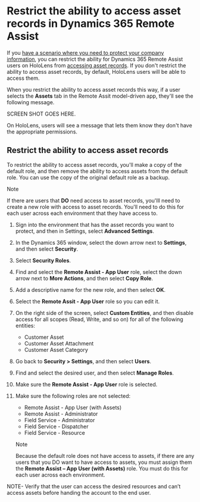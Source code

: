 
# Restrict the ability to access asset records in Dynamics 365 Remote Assist

If you [have a scenario where you need to protect your company information](restricted-mode-overview.md), you can restrict the ability for Dynamics 365 Remote Assist users on HoloLens from [accessing asset records](asset-capture-overview.md). If you don't restrict the ability to access asset records, by default, HoloLens users will be able to access them. 

When you restrict the ability to access asset records this way, if a user selects the **Assets** tab in the Remote Assit model-driven app, they'll see the following message.

SCREEN SHOT GOES HERE.

On HoloLens, users will see a message that lets them know they don't have the appropriate permissions. 

## Restrict the ability to access asset records

To restrict the ability to access asset records, you'll make a copy of the default role, and then remove the ability to access assets from the default role. You can use the copy of the original default role as a backup. 

> [!NOTE]
> If there are users that **DO** need access to asset records, you'lll need to create a new role with access to asset records. You'll need to do this for each user across each environment that they have access to.  

1. Sign into the environment that has the asset records you want to protect, and then in Settings, select **Advanced Settings**.



2. In the Dynamics 365 window, select the down arrow next to **Settings**, and then select **Security**.



3. Select **Security Roles**.



4. Find and select the **Remote Assist - App User** role, select the down arrow next to **More Actions**, and then select **Copy Role**.



5. Add a descriptive name for the new role, and then select **OK**.



6. Select the **Remote Assit - App User** role so you can edit it. 



7. On the right side of the screen, select **Custom Entities**, and then disable access for all scopes (Read, Write, and so on) for all of the following entities:

    - Customer Asset
    - Customer Asset Attachment
    - Customer Asset Category

8. Go back to **Security > Settings**, and then select **Users**.



9. Find and select the desired user, and then select **Manage Roles**.



10. Make sure the **Remote Assist - App User** role is selected.



11. Make sure the following roles are not selected:
    - Remote Assist - App User (with Assets)
    - Remote Assist - Administrator
    - Field Service - Administrator
    - Field Service - Dispatcher
    - Field Service - Resource

    > [!NOTE]
    > Because the default role does not have access to assets, if there are any users that you DO want to have access to assets, you must assign them the **Remote Assist – App User (with Assets)** role. You must do this for each user across each environment.



NOTE- Verify that the user can access the desired resources and can’t access assets before handing the account to the end user.
